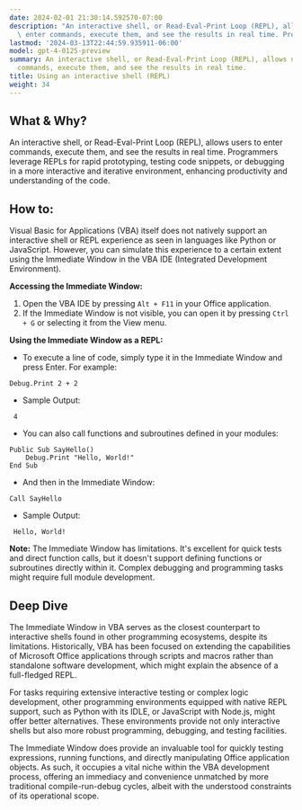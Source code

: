 ```yaml
---
date: 2024-02-01 21:30:14.592570-07:00
description: "An interactive shell, or Read-Eval-Print Loop (REPL), allows users to\
  \ enter commands, execute them, and see the results in real time. Programmers leverage\u2026"
lastmod: '2024-03-13T22:44:59.935911-06:00'
model: gpt-4-0125-preview
summary: An interactive shell, or Read-Eval-Print Loop (REPL), allows users to enter
  commands, execute them, and see the results in real time.
title: Using an interactive shell (REPL)
weight: 34
---
```


## What & Why?

An interactive shell, or Read-Eval-Print Loop (REPL), allows users to enter commands, execute them, and see the results in real time. Programmers leverage REPLs for rapid prototyping, testing code snippets, or debugging in a more interactive and iterative environment, enhancing productivity and understanding of the code.

## How to:

Visual Basic for Applications (VBA) itself does not natively support an interactive shell or REPL experience as seen in languages like Python or JavaScript. However, you can simulate this experience to a certain extent using the Immediate Window in the VBA IDE (Integrated Development Environment).

**Accessing the Immediate Window:**
1. Open the VBA IDE by pressing `Alt + F11` in your Office application.
2. If the Immediate Window is not visible, you can open it by pressing `Ctrl + G` or selecting it from the View menu.

**Using the Immediate Window as a REPL:**
- To execute a line of code, simply type it in the Immediate Window and press Enter. For example:

```basic
Debug.Print 2 + 2
```

- Sample Output:
```
 4
```

- You can also call functions and subroutines defined in your modules:

```basic
Public Sub SayHello()
    Debug.Print "Hello, World!"
End Sub
```

- And then in the Immediate Window:
```basic
Call SayHello
```

- Sample Output:
```
 Hello, World!
```

**Note:** The Immediate Window has limitations. It's excellent for quick tests and direct function calls, but it doesn't support defining functions or subroutines directly within it. Complex debugging and programming tasks might require full module development.

## Deep Dive

The Immediate Window in VBA serves as the closest counterpart to interactive shells found in other programming ecosystems, despite its limitations. Historically, VBA has been focused on extending the capabilities of Microsoft Office applications through scripts and macros rather than standalone software development, which might explain the absence of a full-fledged REPL.

For tasks requiring extensive interactive testing or complex logic development, other programming environments equipped with native REPL support, such as Python with its IDLE, or JavaScript with Node.js, might offer better alternatives. These environments provide not only interactive shells but also more robust programming, debugging, and testing facilities.

The Immediate Window does provide an invaluable tool for quickly testing expressions, running functions, and directly manipulating Office application objects. As such, it occupies a vital niche within the VBA development process, offering an immediacy and convenience unmatched by more traditional compile-run-debug cycles, albeit with the understood constraints of its operational scope.
